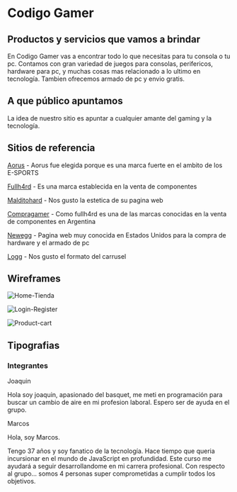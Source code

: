 # Codigo Gamer

## Productos y servicios que vamos a brindar

En Codigo Gamer vas a encontrar todo lo que necesitas para tu consola o tu pc. Contamos con gran variedad de juegos para consolas, perifericos, hardware para pc, y muchas cosas mas relacionado a lo ultimo en tecnología. Tambien ofrecemos armado de pc y envio gratis.

## A que público apuntamos

La idea de nuestro sitio es apuntar a cualquier amante del gaming y la tecnología.

## Sitios de referencia

[Aorus](www.aorus.com) - Aorus fue elegida porque es una marca fuerte en el ambito de los E-SPORTS

[Fullh4rd](www.fullh4rd.com.ar) - Es una marca establecida en la venta de componentes

[Malditohard](https://www.malditohard.com.ar) - Nos gusto la estetica de su pagina web

[Compragamer](https://compragamer.com/) - Como fullh4rd es una de las marcas conocidas en la venta de componentes en Argentina

[Newegg](https://www.newegg.com/) - Pagina web muy conocida en Estados Unidos para la compra de hardware y el armado de pc

[Logg](www.logg.com.ar) - Nos gusto el formato del carrusel

## Wireframes

![Home-Tienda](https://media.discordapp.net/attachments/950940935771017256/954075244912590898/HOME-TIENDA.jpeg?width=460&height=473)

![Login-Register](https://images-ext-1.discordapp.net/external/hFL99SYK5eYKCyHfexcVSvm-vY2ifPP9MPpDOfbpvfQ/%3Fwidth%3D598%26height%3D473/https/media.discordapp.net/attachments/950940935771017256/954075245197815808/LOGIN-REGISTER.jpg)

![Product-cart](https://images-ext-1.discordapp.net/external/XptrzuNEexNdJc2mVNKdriuhNFb15asp4poZYUJPmrE/%3Fwidth%3D1025%26height%3D313/https/media.discordapp.net/attachments/950940935771017256/954075245495590942/PRODUCT-CART.jpeg)


## Tipografias
<link rel="preconnect" href="https://fonts.googleapis.com/%22%3E
<link rel="preconnect" href="https://fonts.googleapis.com/%22%3E
<link rel="preconnect" href="https://fonts.gstatic.com/" crossorigin>
<link href="https://fonts.googleapis.com/css2?family=Prompt:wght@200&display=swap" rel="stylesheet">

### Integrantes

Joaquin

Hola soy joaquin, apasionado del basquet, me meti en programación para buscar un cambio de aire en mi profesion laboral. Espero ser de ayuda en el grupo.


Marcos

Hola, soy Marcos.

Tengo 37 años y soy fanatico de la tecnología.
Hace tiempo que queria incursionar en el mundo de JavaScript en profundidad. Este curso me ayudará a seguir desarrollandome en mi carrera profesional.
Con respecto al grupo... somos 4 personas super comprometidas a cumplir todos los objetivos. 
